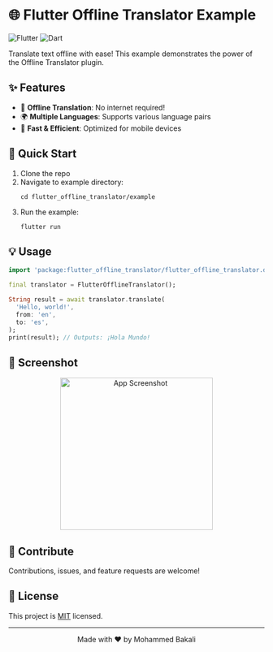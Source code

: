 # 🌐 Flutter Offline Translator Example

![Flutter](https://img.shields.io/badge/Flutter-%2302569B.svg?style=for-the-badge&logo=Flutter&logoColor=white)
![Dart](https://img.shields.io/badge/dart-%230175C2.svg?style=for-the-badge&logo=dart&logoColor=white)

Translate text offline with ease! This example demonstrates the power of the Offline Translator plugin.

## ✨ Features

- 🔌 **Offline Translation**: No internet required!
- 🌍 **Multiple Languages**: Supports various language pairs
- 🚀 **Fast & Efficient**: Optimized for mobile devices

## 🚀 Quick Start

1. Clone the repo
2. Navigate to example directory:
   ```
   cd flutter_offline_translator/example
   ```
3. Run the example:
   ```
   flutter run
   ```

## 💡 Usage

```dart
import 'package:flutter_offline_translator/flutter_offline_translator.dart';

final translator = FlutterOfflineTranslator();

String result = await translator.translate(
  'Hello, world!',
  from: 'en',
  to: 'es',
);
print(result); // Outputs: ¡Hola Mundo!
```

## 📱 Screenshot

<p align="center">
  <img src="https://via.placeholder.com/300x600" alt="App Screenshot" width="300">
</p>

## 🤝 Contribute

Contributions, issues, and feature requests are welcome!

## 📄 License

This project is [MIT](../LICENSE) licensed.

---

<p align="center">
  Made with ❤️ by Mohammed Bakali
</p>